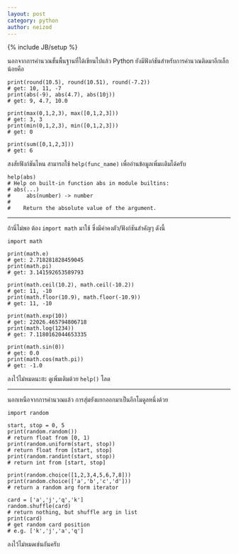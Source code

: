 ```yaml
---
layout: post
category: python
author: neizod
---
```

{% include JB/setup %}

นอกจากการคำนวณขั้นพื้นฐานที่ได้เขียนไปแล้ว Python ยังมีฟังก์ชันสำหรับการคำนวณติดมาอีกเล็กน้อยคือ

    print(round(10.5), round(10.51), round(-7.2))
    # get: 10, 11, -7
    print(abs(-9), abs(4.7), abs(10j))
    # get: 9, 4.7, 10.0

    print(max(0,1,2,3), max([0,1,2,3]))
    # get: 3, 3
    print(min(0,1,2,3), min([0,1,2,3]))
    # get: 0

    print(sum([0,1,2,3]))
    # get: 6

สงสัยฟังก์ชันไหน สามารถใช้ `help(func_name)` เพื่ออ่านข้อมูลเพิ่มเเติมได้ครับ

    help(abs)
    # Help on built-in function abs in module builtins:
    # abs(...)
    #     abs(number) -> number
    #    
    #    Return the absolute value of the argument.

---

ถ้านี่ไม่พอ ต้อง `import math` มาใช้ ซึ่งมีค่าคงตัว/ฟังก์ชันสำคัญๆ ดังนี้

    import math

    print(math.e)
    # get: 2.718281828459045
    print(math.pi)
    # get: 3.141592653589793

    print(math.ceil(10.2), math.ceil(-10.2))
    # get: 11, -10
    print(math.floor(10.9), math.floor(-10.9))
    # get: 11, -10

    print(math.exp(10))
    # get: 22026.465794806718
    print(math.log(1234))
    # get: 7.1180162044653335

    print(math.sin(0))
    # get: 0.0
    print(math.cos(math.pi))
    # get: -1.0

ลงไว้ไม่หมดนะฮะ ดูเพิ่มเติมด้วย `help()` โลด

---

นอกเหนือจากการคำนวณแล้ว การสุ่มยังแยกออกมาเป็นอีกโมดูลหนึ่งด้วย

    import random

    start, stop = 0, 5
    print(random.random())
    # return float from [0, 1)
    print(random.uniform(start, stop))
    # return float from [start, stop]
    print(random.randint(start, stop))
    # return int from [start, stop]

    print(random.choice([1,2,3,4,5,6,7,8]))
    print(random.choice(['a','b','c','d']))
    # return a random arg form iterator

    card = ['a','j','q','k']
    random.shuffle(card)
    # return nothing, but shuffle arg in list
    print(card)
    # get random card position
    # e.g. ['k','j','a','q']

ลงไว้ไม่หมดเช่นกันครับ
